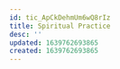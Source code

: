 ```yaml
---
id: tic_ApCkDehmUm6wQ8rIz
title: Spiritual Practice
desc: ''
updated: 1639762693865
created: 1639762693865
---
```


